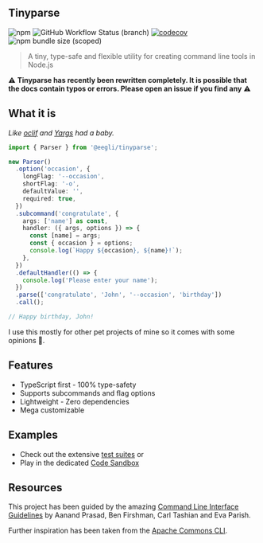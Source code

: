 ## Tinyparse

![npm](https://img.shields.io/npm/v/@eegli/tinyparse) ![GitHub Workflow Status (branch)](https://img.shields.io/github/actions/workflow/status/eegli/tinyparse/ci.yml?branch=main) [![codecov](https://codecov.io/gh/eegli/tinyparse/branch/main/graph/badge.svg?token=8MFDR4SWYM)](https://codecov.io/gh/eegli/tinyparse) ![npm bundle size (scoped)](https://img.shields.io/bundlephobia/min/@eegli/tinyparse)

> A tiny, type-safe and flexible utility for creating command line tools in Node.js

⚠️ **Tinyparse has recently been rewritten completely. It is possible that the docs contain typos or errors. Please open an issue if you find any** ⚠️

## What it is

_Like [oclif](https://oclif.io/) and [Yargs](https://yargs.js.org/) had a baby._

```ts
import { Parser } from '@eegli/tinyparse';

new Parser()
  .option('occasion', {
    longFlag: '--occasion',
    shortFlag: '-o',
    defaultValue: '',
    required: true,
  })
  .subcommand('congratulate', {
    args: ['name'] as const,
    handler: ({ args, options }) => {
      const [name] = args;
      const { occasion } = options;
      console.log(`Happy ${occasion}, ${name}!`);
    },
  })
  .defaultHandler(() => {
    console.log('Please enter your name');
  })
  .parse(['congratulate', 'John', '--occasion', 'birthday'])
  .call();

// Happy birthday, John!
```

I use this mostly for other pet projects of mine so it comes with some opinions 🤪.

## Features

- TypeScript first - 100% type-safety
- Supports subcommands and flag options
- Lightweight - Zero dependencies
- Mega customizable

## Examples

- Check out the extensive [test suites](https://github.com/eegli/tinyparse/tree/main/test) or
- Play in the dedicated [Code Sandbox](https://codesandbox.io/s/tinyparse-sandbox-pknk4?file=/src/index.ts)

## Resources

This project has been guided by the amazing [Command Line Interface Guidelines](https://clig.dev/) by Aanand Prasad, Ben Firshman, Carl Tashian and Eva Parish.

Further inspiration has been taken from the [Apache Commons CLI](https://commons.apache.org/proper/commons-cli/).
